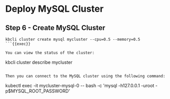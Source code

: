 # Deploy MySQL Cluster

## Step 6 - Create MySQL Cluster

```
kbcli cluster create mysql mycluster --cpu=0.5 --memory=0.5
```{{exec}}

You can view the status of the cluster:
```
kbcli cluster describe mycluster
```{{exec}}

Then you can connect to the MySQL cluster using the following command:
```
kubectl exec -it mycluster-mysql-0 -- bash -c 'mysql -h127.0.0.1 -uroot -p$MYSQL_ROOT_PASSWORD'
```{{exec}}
